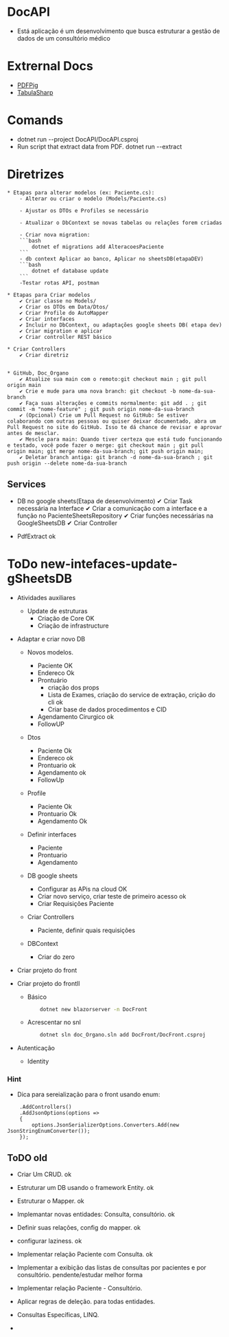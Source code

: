 # DocAPI

* Está aplicação é um desenvolvimento que busca estruturar a gestão de dados de um consultório médico

# Extrernal Docs
* [PDFPig](https://github.com/UglyToad/PdfPig/wiki)
* [TabulaSharp](https://github.com/BobLd/tabula-sharp?tab=readme-ov-file)

# Comands 
* dotnet run --project DocAPI/DocAPI.csproj 
* Run script that extract data from PDF.
    dotnet run --extract

# Diretrizes 
   
    * Etapas para alterar modelos (ex: Paciente.cs):
        - Alterar ou criar o modelo (Models/Paciente.cs)

        - Ajustar os DTOs e Profiles se necessário

        - Atualizar o DbContext se novas tabelas ou relações forem criadas

        - Criar nova migration:
        ```bash
            dotnet ef migrations add AlteracoesPaciente
        ``` 
        - db context Aplicar ao banco, Aplicar no sheetsDB(etapaDEV)
        ```bash
            dotnet ef database update
        ```
        -Testar rotas API, postman

    * Etapas para Criar modelos
        ✔ Criar classe no Models/
        ✔ Criar os DTOs em Data/Dtos/
        ✔ Criar Profile do AutoMapper
        ✔ Criar interfaces
        ✔ Incluir no DbContext, ou adaptações google sheets DB( etapa dev)
        ✔ Criar migration e aplicar
        ✔ Criar controller REST básico

    * Criar Controllers
        ✔ Criar diretriz    
   
    
    * GitHub, Doc_Organo
        ✔ Atualize sua main com o remoto:git checkout main ; git pull origin main
        ✔ Crie e mude para uma nova branch: git checkout -b nome-da-sua-branch
        ✔ Faça suas alterações e commits normalmente: git add . ; git commit -m "nome-feature" ; git push origin nome-da-sua-branch
        ✔ (Opcional) Crie um Pull Request no GitHub: Se estiver colaborando com outras pessoas ou quiser deixar documentado, abra um Pull Request no site do GitHub. Isso te dá chance de revisar e aprovar antes de mesclar.
        ✔ Mescle para main: Quando tiver certeza que está tudo funcionando e testado, você pode fazer o merge: git checkout main ; git pull origin main; git merge nome-da-sua-branch; git push origin main; 
        ✔ Deletar branch antiga: git branch -d nome-da-sua-branch ; git push origin --delete nome-da-sua-branch
 
## Services
* DB no google sheets(Etapa de desenvolvimento)
    ✔ Criar Task necessária na Interface 
    ✔ Criar a comunicação com a interface e a função no PacienteSheetsRepository
    ✔ Criar funções necessárias na GoogleSheetsDB
    ✔ Criar Controller

* PdfExtract ok

# ToDo  new-intefaces-update-gSheetsDB
* Atividades auxiliares
    * Update de estruturas
        - Criação de Core OK
        - Criação de infrastructure 

* Adaptar e criar novo DB
    * Novos modelos.
        - Paciente OK
        - Endereco Ok
        - Prontuário
            - criação dos props
            - Lista de Exames, criação do service de extração, crição do cli ok
            - Criar base de dados procedimentos e CID
        - Agendamento Cirurgico ok
        - FollowUP
    * Dtos
        - Paciente Ok
        - Endereco ok
        - Prontuario ok
        - Agendamento ok
        - FollowUp

    * Profile
        - Paciente Ok
        - Prontuario Ok
        - Agendamento Ok
    * Definir interfaces
        - Paciente 
        - Prontuario
        - Agendamento
    * DB google sheets
        - Configurar as APis na cloud OK
        - Criar novo serviço, criar teste de primeiro acesso ok
        - Criar Requisições Paciente
    * Criar Controllers
        - Paciente, definir quais requisições
    * DBContext
        - Criar do zero
* Criar projeto do front
* Criar projeto do frontll
    * Básico
        ```bash
            dotnet new blazorserver -n DocFront
        ```
    * Acrescentar no snl
        ```bash
            dotnet sln doc_Organo.sln add DocFront/DocFront.csproj
        ```
* Autenticação
    * Identity


### Hint 
* Dica para sereialização para o front usando enum:
```builder.Services
    .AddControllers()
    .AddJsonOptions(options =>
    {
        options.JsonSerializerOptions.Converters.Add(new JsonStringEnumConverter());
    });
```
## ToDO old
* Criar Um CRUD. ok
* Estruturar um DB usando o framework Entity. ok
* Estruturar o Mapper. ok
* Implemantar novas entidades: Consulta, consultório. ok
* Definir suas relações, config do mapper. ok
* configurar laziness. ok
* Implementar relação Paciente com Consulta. ok
* Implementar a exibição das listas de consultas por pacientes e por consultório. pendente/estudar melhor forma
* Implementar relação Paciente - Consultório.
* Aplicar regras de deleção. para todas entidades.
* Consultas Específicas, LINQ.

*